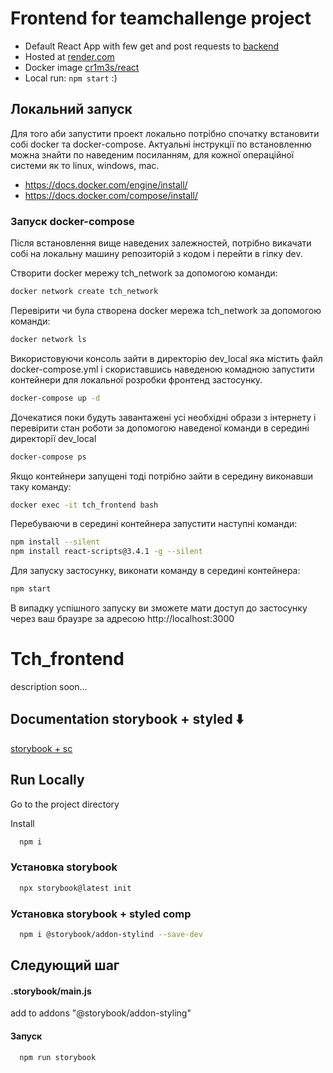 # Frontend for teamchallenge project

- Default React App with few get and post requests to [backend](https://hello-world-sije.onrender.com/)
- Hosted at [render.com](https://hello-front-2nyw.onrender.com/)
- Docker image [cr1m3s/react](https://hub.docker.com/repository/registry-1.docker.io/cr1m3s/react/general)
- Local run:
  `npm start` :)

## Локальний запуск

Для того аби запустити проект локально потрібно спочатку встановити собі docker та docker-compose. Актуальні інструкції по встановленню можна знайти по наведеним посиланням, для кожної операційної системи як то linux, windows, mac.

- https://docs.docker.com/engine/install/
- https://docs.docker.com/compose/install/

### Запуск docker-compose

Після встановлення вище наведених залежностей, потрібно викачати собі на локальну машину репозиторій з кодом і перейти в гілку dev.

Cтворити docker мережу tch_network за допомогою команди:

```bash
docker network create tch_network
```

Перевірити чи була створена docker мережа tch_network за допомогою команди:

```bash
docker network ls
```

Використовуючи консоль зайти в директорію dev_local яка містить файл docker-compose.yml і скориставшись наведеною комадною запустити контейнери для локальної розробки фронтенд застосунку.

```bash
docker-compose up -d
```

Дочекатися поки будуть завантажені усі необхідні образи з інтернету і перевірити стан роботи за допомогою наведеної команди в середині директорії dev_local

```bash
docker-compose ps
```

Якщо контейнери запущені тоді потрібно зайти в середину виконавши таку команду:

```bash
docker exec -it tch_frontend bash
```

Перебуваючи в середині контейнера запустити наступні команди:

```bash
npm install --silent
npm install react-scripts@3.4.1 -g --silent
```

Для запуску застосунку, виконати команду в середині контейнера:

```bash
npm start
```

В випадку успішного запуску ви зможете мати доступ до застосунку через ваш браузре за адресою http://localhost:3000

# Tch_frontend

description soon...

## Documentation storybook + styled ⬇️

[storybook + sc ](https://storybook.js.org/recipes/styled-components)

## Run Locally

Go to the project directory

Install

```bash
  npm i
```

### Установка storybook

```bash
  npx storybook@latest init
```

### Установка storybook + styled comp

```bash
  npm i @storybook/addon-stylind --save-dev
```

## Следующий шаг

#### .storybook/main.js

add to addons
"@storybook/addon-styling"

#### Запуск

```bash
  npm run storybook
```
